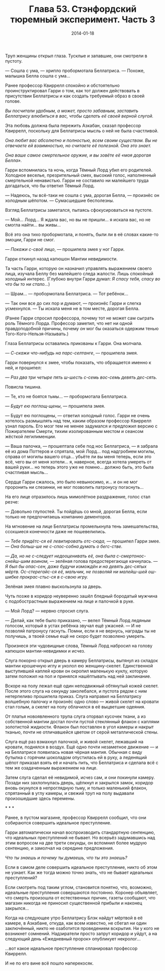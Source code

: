 ﻿---
title: "Глава 53. Стэнфордский тюремный эксперимент. Часть 3"
description: "Глава 53. Стэнфордский тюремный эксперимент. Часть 3"
categories: "глава"
layout: "chapters"
weight: "53"
date: "2014-01-18"
lastmod: "2019-11-02"
---

Труп женщины открыл глаза. Тусклые и запавшие, они смотрели в пустоту.

— Сошла с ума, — хрипло пробормотала Беллатриса. — Похоже, малышка Белла сошла с ума...

Ранее профессор Квиррелл спокойно и обстоятельно проинструктировал Гарри о том, как тот должен действовать в присутствии Беллатрисы и как создать требуемый образ в своей голове.

*Вы посчитали удобным, а может, просто забавным, заставить Беллатрису влюбиться в вас, чтобы сделать её своей верной слугой.*

Эта любовь должна была пережить Азкабан, сказал профессор Квиррелл, поскольку для Беллатрисы мысль о ней не была счастливой.

*Она любит вас абсолютно и полностью, всем своим существом. Вы не отвечаете ей взаимностью, но считаете её полезной. Она это знает.*

*Она ваше самое смертельное оружие, и вы зовёте её «моя дорогая Белла».*

Гарри вспомнилась та ночь, когда Тёмный Лорд убил его родителей. Холодное веселье, презрительный смех, высокий голос, наполненный смертельной ненавистью. Гарри не составило ни малейшего труда догадаться, что бы ответил Тёмный Лорд.

— Надеюсь, ты всё-таки не сошла с ума, дорогая Белла, — произнёс он холодным шёпотом. — Сумасшедшие бесполезны.

Взгляд Беллатрисы заметался, пытаясь сфокусироваться на пустоте.

— Мой... Лорд... Я ждала вас, но вы не пришли... я искала вас, но не смогла найти... вы живы...

Всё это она тихо пробормотала, и понять, были ли в её словах какие-то эмоции, Гарри не смог.

— *Покажи с-своё лицо*, — прошипела змея у ног Гарри.

Гарри откинул назад капюшон Мантии невидимости.

Та часть Гарри, которую он назначил управлять выражением своего лица, изучала Беллу без малейшего следа жалости. Лишь спокойный холодный интерес. (Глубоко внутри Гарри думал: *Я спасу тебя, спасу во что бы то ни стало...*)

— Шрам... — пробормотала Беллатриса. — Тот ребёнок...

— Так они все до сих пор и думают, — произнёс Гарри и слегка усмехнулся. — Ты искала меня не в том месте, дорогая Белла.

(Ранее Гарри спросил профессора, почему тот не может сам сыграть роль Тёмного Лорда. Профессор заметил, что нет ни одной правдоподобной причины, почему *он* мог бы оказаться одержим тенью Того-Кого-Нельзя-Называть.)

Глаза Беллатрисы оставались прикованы к Гарри. Она молчала.

*— С-скажи что-нибудь на парс-селтанге*, — прошипела змея.

Гарри повернулся к змее, чтобы показать, что обращается именно к ней, и прошипел:

— *Раз два три четыре пять ш-шесть с-семь вос-семь девять дес-сять.*

Повисла тишина.

— Те, кто не боятся тьмы... — пробормотала Беллатриса.

— *Будут ею поглощ-щены*, — прошипела змея.

— Будут ею поглощены, — ответил холодный голос. Гарри не очень хотелось размышлять над тем, каким образом профессор Квиррелл узнал пароль. Его мозг тем не менее задумался и предложил версию с Пожирателем Смерти, тихим изолированным местом и сеансом жёсткой легилименции.

— Ваша палочка, — прошептала себе под нос Беллатриса, — я забрала её из дома Поттеров и спрятала, мой Лорд... под надгробием могилы, справа от могилы вашего отца... убьёте ли вы меня теперь, если это всё, чего вы от меня хотели... я, наверное, всегда хотела умереть от вашей руки... но теперь этого уже не помню... должно быть, это была счастливая мысль...

Сердце Гарри сжалось, это было невыносимо, и... и он не мог проронить ни слезинки, не мог позволить патронусу погаснуть...

На его лице отразилось лишь мимолётное раздражение, голос стал резче:

— Довольно глупостей. Ты пойдёшь со мной, дорогая Белла, если только не предпочитаешь компанию дементоров.

На мгновение на лице Беллатрисы промелькнула тень замешательства, ссохшиеся конечности даже не пошевелились.

— *Тебе придётс-ся её левитировать отс-сюда,* — прошипел Гарри змее. — *Она больш-ше не с-спос-собна думать о бегс-стве.*

— *Да, но не с-следует недооценивать её, она была с-смертонос-снейш-шим воином,* — зелёная голова предостерегающе качнулась. — *Я был бы опас-сен, даже будучи измождён и на девять дес-сятых мёртв. Ос-стерегайс-ся её, мальчик, не позволяй ни малейш-шей ош-шибке прокрас-стьс-ся в с-свою игру.*

Зелёная змея плавно выскользнула за дверь.

Чуть позже в коридор неуверенно зашёл бледный бородатый мужчина с подобострастным выражением на лице и палочкой в руке.

— Мой Лорд? — нервно спросил слуга.

— Делай, как тебе было приказано, — велел Тёмный Лорд ледяным голосом, который в устах ребёнка звучал ещё ужасней. — И не позволяй патронусу гаснуть. Помни, если я не вернусь, награды ты не получишь, а твоей семье ещё не скоро будет позволено умереть.

Произнеся эти чудовищные слова, Тёмный Лорд набросил на голову капюшон мантии-невидимки и исчез.

Слуга покорно открыл дверь в камеру Беллатрисы, вытянул из складок мантии крошечную иглу и уколол ею женщину-скелет. Единственной выступившей каплей крови он окропил маленькую куклу, которую затем положил на пол и принялся нашёптывать над ней заклинание.

Вскоре на полу лежал ещё один неподвижный обтянутый кожей скелет. После этого слуга на секунду заколебался, и пустота рядом с ним нетерпеливо прошипела приказ. Слуга направил на Беллатрису волшебную палочку и произнёс одно слово — живой скелет на кровати стал голым, а скелет на полу облачился в её выцветшие одеяния.

От платья новоявленного трупа слуга оторвал кусочек ткани, а из собственной мантии достал почти пустой стеклянный флакон с каплями золотистой жидкости. Флакон был поставлен в угол камеры и накрыт тканью, почти не отличавшейся цветом от серой металлической стены.

Слуга ещё раз взмахнул палочкой, и живой скелет, лежавший на кровати, поднялся в воздух. Ещё одно почти незаметное движение — и на Беллатрисе появилась новая чёрная мантия. Обычная с виду бутылка с горячим шоколадом опустилась ей в руку, а леденящий шёпот приказал взять её и начать пить, что Беллатриса и сделала всё с тем же озадаченным выражением на лице.

Затем слуга сделал её невидимой, исчез сам, и они покинули камеру. Позади них захлопнулась дверь, щёлкнул и закрылся замок, коридор вновь окунулся в непроглядную тьму, и только маленький флакон, спрятанный в углу камеры, и свежий труп на полу выдавали произошедшие здесь перемены.

\* \* \*

Ранее, в пустом магазине, профессор Квиррелл сообщил, что они собираются совершить идеальное преступление.

Гарри автоматически начал воспроизводить стандартную сентенцию, что идеальных преступлений не бывает. Но всерьёз задумавшись над этим вопросом на две трети секунды, он вспомнил более мудрую сентенцию, и замолчал на середине предложения.

*Что ты знаешь и почему ты думаешь, что ты это знаешь?*

Если в самом деле совершить идеальное преступление, никто об этом не узнает. Как же тогда можно точно знать, что не бывает идеальных преступлений?

Если смотреть под таким углом, становится понятно, что, возможно, идеальные преступления совершаются постоянно. Коронер объявляет, что смерть произошла от естественных причин, газеты сообщают, что магазин никогда не приносил существенной прибыли и наконец закрылся...

Когда на следующее утро Беллатрису Блэк найдут мёртвой в её камере, в Азкабане, откуда, как всем известно, не сбегал ни один заключённый, никто не озаботится проведением вскрытия. Ни у кого не возникнет сомнений. Надзиратели просто запрут коридор и уйдут, а на следующий день «Ежедневный пророк» опубликует некролог...

...вот какое идеальное преступление спланировал профессор Квиррелл.

И не по его вине всё пошло наперекосяк.

